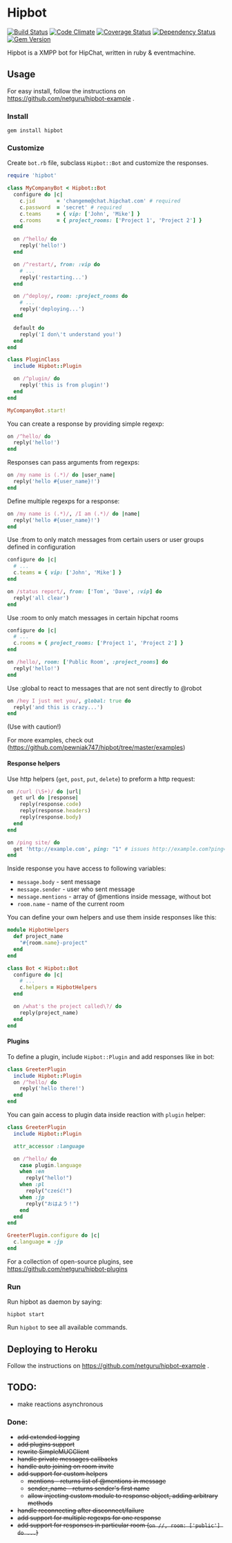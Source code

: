# Hipbot

[![Build Status](https://secure.travis-ci.org/pewniak747/hipbot.png?branch=master)](http://travis-ci.org/pewniak747/hipbot)
[![Code Climate](https://codeclimate.com/github/pewniak747/hipbot.png)](https://codeclimate.com/github/pewniak747/hipbot)
[![Coverage Status](https://coveralls.io/repos/pewniak747/hipbot/badge.png?branch=master)](https://coveralls.io/r/pewniak747/hipbot)
[![Dependency Status](https://gemnasium.com/pewniak747/hipbot.png)](https://gemnasium.com/pewniak747/hipbot)
[![Gem Version](https://badge.fury.io/rb/hipbot.png)](http://badge.fury.io/rb/hipbot)

Hipbot is a XMPP bot for HipChat, written in ruby & eventmachine.

## Usage

For easy install, follow the instructions on https://github.com/netguru/hipbot-example .

### Install

```
gem install hipbot
```

### Customize

Create `bot.rb` file, subclass `Hipbot::Bot` and customize the responses.

```ruby
require 'hipbot'

class MyCompanyBot < Hipbot::Bot
  configure do |c|
    c.jid       = 'changeme@chat.hipchat.com' # required
    c.password  = 'secret' # required
    c.teams     = { vip: ['John', 'Mike'] }
    c.rooms     = { project_rooms: ['Project 1', 'Project 2'] }
  end

  on /^hello/ do
    reply('hello!')
  end

  on /^restart/, from: :vip do
    # ...
    reply('restarting...')
  end

  on /^deploy/, room: :project_rooms do
    # ...
    reply('deploying...')
  end

  default do
    reply('I don\'t understand you!')
  end
end

class PluginClass
  include Hipbot::Plugin

  on /^plugin/ do
    reply('this is from plugin!')
  end
end

MyCompanyBot.start!
```

You can create a response by providing simple regexp:

```ruby
on /^hello/ do
  reply('hello!')
end
```

Responses can pass arguments from regexps:

```ruby
on /my name is (.*)/ do |user_name|
  reply('hello #{user_name}!')
end
```

Define multiple regexps for a response:

```ruby
on /my name is (.*)/, /I am (.*)/ do |name|
  reply('hello #{user_name}!')
end
```

Use :from to only match messages from certain users or user groups defined in configuration

```ruby
configure do |c|
  # ...
  c.teams = { vip: ['John', 'Mike'] }
end

on /status report/, from: ['Tom', 'Dave', :vip] do
  reply('all clear')
end
```

Use :room to only match messages in certain hipchat rooms

```ruby
configure do |c|
  # ...
  c.rooms = { project_rooms: ['Project 1', 'Project 2'] }
end

on /hello/, room: ['Public Room', :project_rooms] do
  reply('hello!')
end
```

Use :global to react to messages that are not sent directly to @robot

```ruby
on /hey I just met you/, global: true do
  reply('and this is crazy...')
end
```

(Use with caution!)

For more examples, check out (https://github.com/pewniak747/hipbot/tree/master/examples)

#### Response helpers

Use http helpers (`get`, `post`, `put`, `delete`) to preform a http request:

```ruby
on /curl (\S+)/ do |url|
  get url do |response|
    reply(response.code)
    reply(response.headers)
    reply(response.body)
  end
end
```

```ruby
on /ping site/ do
  get 'http://example.com', ping: "1" # issues http://example.com?ping=1
end
```

Inside response you have access to following variables:

* `message.body` - sent message
* `message.sender` - user who sent message
* `message.mentions` - array of @mentions inside message, without bot
* `room.name` - name of the current room

You can define your own helpers and use them inside responses like this:

```ruby
module HipbotHelpers
  def project_name
    "#{room.name}-project"
  end
end

class Bot < Hipbot::Bot
  configure do |c|
    # ...
    c.helpers = HipbotHelpers
  end

  on /what's the project called\?/ do
    reply(project_name)
  end
end
```

#### Plugins

To define a plugin, include `Hipbot::Plugin` and add responses like in bot:

```ruby
class GreeterPlugin
  include Hipbot::Plugin
  on /^hello/ do
    reply('hello there!')
  end
end
```

You can gain access to plugin data inside reaction with `plugin` helper:

```ruby
class GreeterPlugin
  include Hipbot::Plugin

  attr_accessor :language

  on /^hello/ do
    case plugin.language
    when :en
      reply("hello!")
    when :pl
      reply("cześć!")
    when :jp
      reply("おはよう！")
    end
  end
end

GreeterPlugin.configure do |c|
  c.language = :jp
end
```

For a collection of open-source plugins, see https://github.com/netguru/hipbot-plugins

### Run

Run hipbot as daemon by saying:

```
hipbot start
```

Run `hipbot` to see all available commands.

## Deploying to Heroku

Follow the instructions on https://github.com/netguru/hipbot-example .

## TODO:

* make reactions asynchronous

### Done:

* ~~add extended logging~~
* ~~add plugins support~~
* ~~rewrite SimpleMUCClient~~
* ~~handle private messages callbacks~~
* ~~handle auto joining on room invite~~
* ~~add support for custom helpers~~
  * ~~mentions - returns list of @mentions in message~~
  * ~~sender_name - returns sender's first name~~
  * ~~allow injecting custom module to response object, adding arbitrary methods~~
* ~~handle reconnecting after disconnect/failure~~
* ~~add support for multiple regexps for one response~~
* ~~add support for responses in particular room (`on //, room: ['public'] do ...`)~~
